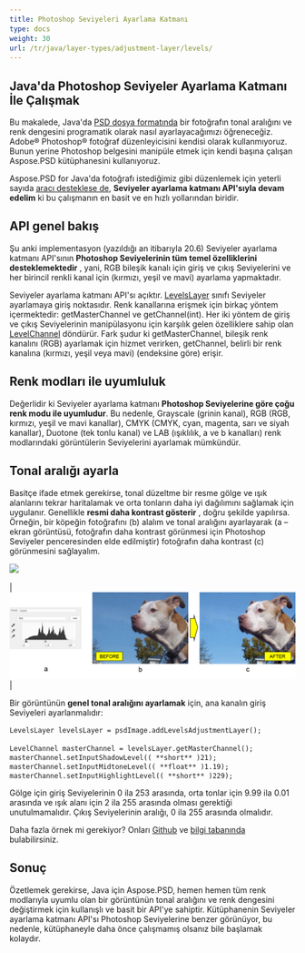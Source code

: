 ```yaml
---
title: Photoshop Seviyeleri Ayarlama Katmanı
type: docs
weight: 30
url: /tr/java/layer-types/adjustment-layer/levels/
---
```


## Java'da Photoshop Seviyeler Ayarlama Katmanı İle Çalışmak

Bu makalede, Java'da [PSD dosya formatında](/tr/psd/java/psd-format/) bir fotoğrafın tonal aralığını ve renk dengesini programatik olarak nasıl ayarlayacağımızı öğreneceğiz. Adobe® Photoshop® fotoğraf düzenleyicisini kendisi olarak kullanmıyoruz. Bunun yerine Photoshop belgesini manipüle etmek için kendi başına çalışan Aspose.PSD kütüphanesini kullanıyoruz.

Aspose.PSD for Java'da fotoğrafı istediğimiz gibi düzenlemek için yeterli sayıda [aracı desteklese de](/tr/psd/java/manipulating-images/), **Seviyeler ayarlama katmanı API'sıyla devam edelim** ki bu çalışmanın en basit ve en hızlı yollarından biridir.

## API genel bakış

Şu anki implementasyon (yazıldığı an itibarıyla 20.6) Seviyeler ayarlama katmanı API'sının **Photoshop Seviyelerinin tüm temel özelliklerini desteklemektedir** , yani, RGB bileşik kanalı için giriş ve çıkış Seviyelerini ve her birincil renkli kanal için (kırmızı, yeşil ve mavi) ayarlama yapmaktadır.

Seviyeler ayarlama katmanı API'sı açıktır. [LevelsLayer](https://reference.aspose.com/psd/java/com.aspose.psd.fileformats.psd.layers.adjustmentlayers/LevelsLayer) sınıfı Seviyeler ayarlamaya giriş noktasıdır. Renk kanallarına erişmek için birkaç yöntem içermektedir: getMasterChannel ve getChannel(int). Her iki yöntem de giriş ve çıkış Seviyelerinin manipülasyonu için karşılık gelen özelliklere sahip olan [LevelChannel](https://reference.aspose.com/psd/java/com.aspose.psd.fileformats.psd.layers.layerresources/LevelChannel) döndürür. Fark şudur ki getMasterChannel, bileşik renk kanalını (RGB) ayarlamak için hizmet verirken, getChannel, belirli bir renk kanalına (kırmızı, yeşil veya mavi) (endeksine göre) erişir.

## Renk modları ile uyumluluk

Değerlidir ki Seviyeler ayarlama katmanı **Photoshop Seviyelerine göre çoğu renk modu ile uyumludur**. Bu nedenle, Grayscale (grinin kanal), RGB (RGB, kırmızı, yeşil ve mavi kanallar), CMYK (CMYK, cyan, magenta, sarı ve siyah kanallar), Duotone (tek tonlu kanal) ve LAB (ışıklılık, a ve b kanalları) renk modlarındaki görüntülerin Seviyelerini ayarlamak mümkündür.

## Tonal aralığı ayarla

Basitçe ifade etmek gerekirse, tonal düzeltme bir resme gölge ve ışık alanlarını tekrar haritalamak ve orta tonların daha iyi dağılımını sağlamak için uygulanır. Genellikle **resmi daha kontrast gösterir** , doğru şekilde yapılırsa. Örneğin, bir köpeğin fotoğrafını (b) alalım ve tonal aralığını ayarlayarak (a – ekran görüntüsü, fotoğrafın daha kontrast görünmesi için Photoshop Seviyeler penceresinden elde edilmiştir) fotoğrafın daha kontrast (c) görünmesini sağlayalım.

![](RackMultipart20200821-4-1x13l6z_html_8fc7fa6738d8d302.png)

|![Seviyeler Katmanı Şekil 1](levels-adjustment-figure-1.png)|

Bir görüntünün **genel tonal aralığını ayarlamak** için, ana kanalın giriş Seviyeleri ayarlanmalıdır:

    LevelsLayer levelsLayer = psdImage.addLevelsAdjustmentLayer();

    LevelChannel masterChannel = levelsLayer.getMasterChannel();
    masterChannel.setInputShadowLevel(( **short** )21);
    masterChannel.setInputMidtoneLevel(( **float** )1.19);
    masterChannel.setInputHighlightLevel(( **short** )229);

Gölge için giriş Seviyelerinin 0 ila 253 arasında, orta tonlar için 9.99 ila 0.01 arasında ve ışık alanı için 2 ila 255 arasında olması gerektiği unutulmamalıdır. Çıkış Seviyelerinin aralığı, 0 ila 255 arasında olmalıdır.

Daha fazla örnek mi gerekiyor? Onları [Github](https://github.com/aspose-psd/Aspose.PSD-for-Java) ve [bilgi tabanında](https://docs.aspose.com/display/psdjava/Manipulating+Photoshop+Formats#ManipulatingPhotoshopFormats-AddLevelAdjustmentLayers) bulabilirsiniz.

## Sonuç

Özetlemek gerekirse, Java için Aspose.PSD, hemen hemen tüm renk modlarıyla uyumlu olan bir görüntünün tonal aralığını ve renk dengesini değiştirmek için kullanışlı ve basit bir API'ye sahiptir. Kütüphanenin Seviyeler ayarlama katmanı API'sı Photoshop Seviyelerine benzer görünüyor, bu nedenle, kütüphaneyle daha önce çalışmamış olsanız bile başlamak kolaydır.
